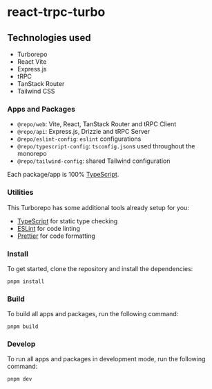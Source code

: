 # react-trpc-turbo

## Technologies used

- Turborepo
- React Vite
- Express.js
- tRPC
- TanStack Router
- Tailwind CSS

### Apps and Packages

- `@repo/web`: Vite, React, TanStack Router and tRPC Client
- `@repo/api`: Express.js, Drizzle and tRPC Server
- `@repo/eslint-config`: `eslint` configurations
- `@repo/typescript-config`: `tsconfig.json`s used throughout the monorepo
- `@repo/tailwind-config`: shared Tailwind configuration

Each package/app is 100% [TypeScript](https://www.typescriptlang.org/).

### Utilities

This Turborepo has some additional tools already setup for you:

- [TypeScript](https://www.typescriptlang.org/) for static type checking
- [ESLint](https://eslint.org/) for code linting
- [Prettier](https://prettier.io) for code formatting

### Install

To get started, clone the repository and install the dependencies:

```
pnpm install
```

### Build

To build all apps and packages, run the following command:

```
pnpm build
```

### Develop

To run all apps and packages in development mode, run the following command:

```
pnpm dev
```
